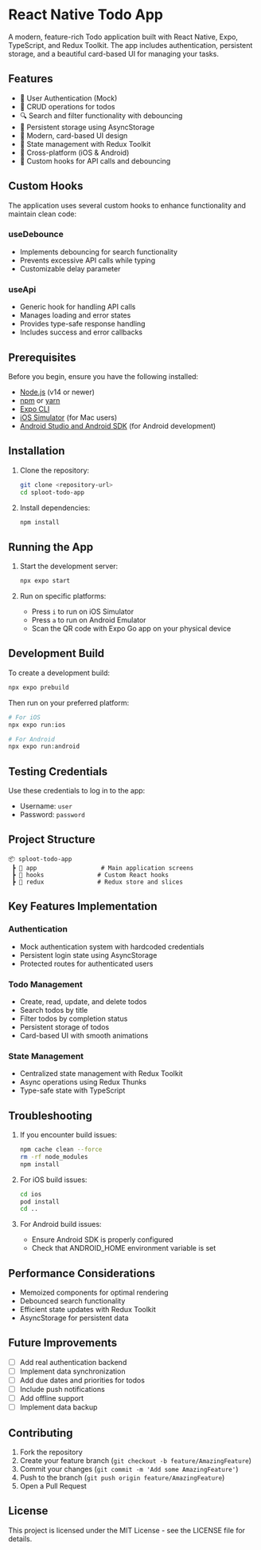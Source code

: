 # React Native Todo App

A modern, feature-rich Todo application built with React Native, Expo, TypeScript, and Redux Toolkit. The app includes authentication, persistent storage, and a beautiful card-based UI for managing your tasks.

## Features

- 🔐 User Authentication (Mock)
- 📝 CRUD operations for todos
- 🔍 Search and filter functionality with debouncing
- 💾 Persistent storage using AsyncStorage
- 🎨 Modern, card-based UI design
- 🔄 State management with Redux Toolkit
- 📱 Cross-platform (iOS & Android)
- 🎣 Custom hooks for API calls and debouncing

## Custom Hooks

The application uses several custom hooks to enhance functionality and maintain clean code:

### useDebounce
- Implements debouncing for search functionality
- Prevents excessive API calls while typing
- Customizable delay parameter

### useApi
- Generic hook for handling API calls
- Manages loading and error states
- Provides type-safe response handling
- Includes success and error callbacks

## Prerequisites

Before you begin, ensure you have the following installed:
- [Node.js](https://nodejs.org/) (v14 or newer)
- [npm](https://www.npmjs.com/) or [yarn](https://yarnpkg.com/)
- [Expo CLI](https://docs.expo.dev/get-started/installation/)
- [iOS Simulator](https://docs.expo.dev/workflow/ios-simulator/) (for Mac users)
- [Android Studio and Android SDK](https://docs.expo.dev/workflow/android-studio-emulator/) (for Android development)

## Installation

1. Clone the repository:
   ```bash
   git clone <repository-url>
   cd sploot-todo-app
   ```

2. Install dependencies:
   ```bash
   npm install
   ```

## Running the App

1. Start the development server:
   ```bash
   npx expo start
   ```

2. Run on specific platforms:
   - Press `i` to run on iOS Simulator
   - Press `a` to run on Android Emulator
   - Scan the QR code with Expo Go app on your physical device

## Development Build

To create a development build:

```bash
npx expo prebuild
```

Then run on your preferred platform:

```bash
# For iOS
npx expo run:ios

# For Android
npx expo run:android
```

## Testing Credentials

Use these credentials to log in to the app:
- Username: `user`
- Password: `password`

## Project Structure

```
📦 sploot-todo-app
 ┣ 📂 app                  # Main application screens
 ┣ 📂 hooks               # Custom React hooks
 ┣ 📂 redux               # Redux store and slices
```

## Key Features Implementation

### Authentication
- Mock authentication system with hardcoded credentials
- Persistent login state using AsyncStorage
- Protected routes for authenticated users

### Todo Management
- Create, read, update, and delete todos
- Search todos by title
- Filter todos by completion status
- Persistent storage of todos
- Card-based UI with smooth animations

### State Management
- Centralized state management with Redux Toolkit
- Async operations using Redux Thunks
- Type-safe state with TypeScript

## Troubleshooting

1. If you encounter build issues:
   ```bash
   npm cache clean --force
   rm -rf node_modules
   npm install
   ```

2. For iOS build issues:
   ```bash
   cd ios
   pod install
   cd ..
   ```

3. For Android build issues:
   - Ensure Android SDK is properly configured
   - Check that ANDROID_HOME environment variable is set

## Performance Considerations

- Memoized components for optimal rendering
- Debounced search functionality
- Efficient state updates with Redux Toolkit
- AsyncStorage for persistent data

## Future Improvements

- [ ] Add real authentication backend
- [ ] Implement data synchronization
- [ ] Add due dates and priorities for todos
- [ ] Include push notifications
- [ ] Add offline support
- [ ] Implement data backup

## Contributing

1. Fork the repository
2. Create your feature branch (`git checkout -b feature/AmazingFeature`)
3. Commit your changes (`git commit -m 'Add some AmazingFeature'`)
4. Push to the branch (`git push origin feature/AmazingFeature`)
5. Open a Pull Request

## License

This project is licensed under the MIT License - see the LICENSE file for details.
